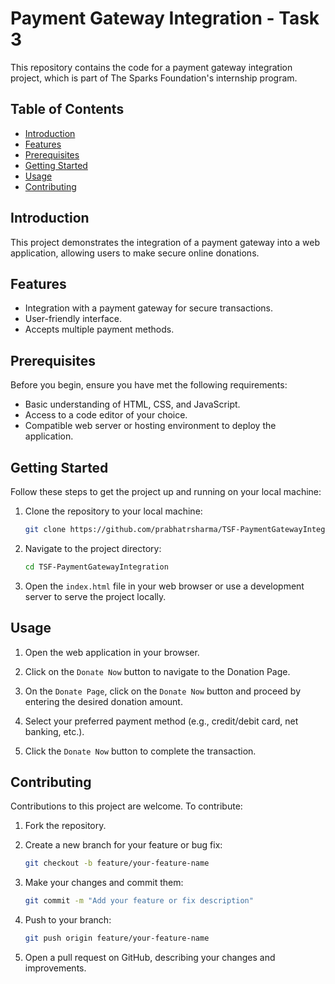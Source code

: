 # Payment Gateway Integration - Task 3

This repository contains the code for a payment gateway integration project, which is part of The Sparks Foundation's internship program.

## Table of Contents

- [Introduction](#introduction)
- [Features](#features)
- [Prerequisites](#prerequisites)
- [Getting Started](#getting-started)
- [Usage](#usage)
- [Contributing](#contributing)

## Introduction

This project demonstrates the integration of a payment gateway into a web application, allowing users to make secure online donations.

## Features

- Integration with a payment gateway for secure transactions.
- User-friendly interface.
- Accepts multiple payment methods.

## Prerequisites

Before you begin, ensure you have met the following requirements:

- Basic understanding of HTML, CSS, and JavaScript.
- Access to a code editor of your choice.
- Compatible web server or hosting environment to deploy the application.

## Getting Started

Follow these steps to get the project up and running on your local machine:

1. Clone the repository to your local machine:

   ```bash
   git clone https://github.com/prabhatrsharma/TSF-PaymentGatewayIntegration.git
   ```

2. Navigate to the project directory:

   ```bash
   cd TSF-PaymentGatewayIntegration
   ```

3. Open the `index.html` file in your web browser or use a development server to serve the project locally.

## Usage

1. Open the web application in your browser.

2. Click on the `Donate Now` button to navigate to the Donation Page.

3. On the `Donate Page`, click on the `Donate Now` button and proceed by entering the desired donation amount.

4. Select your preferred payment method (e.g., credit/debit card, net banking, etc.).

5. Click the `Donate Now` button to complete the transaction.

## Contributing

Contributions to this project are welcome. To contribute:

1. Fork the repository.

2. Create a new branch for your feature or bug fix:

   ```bash
   git checkout -b feature/your-feature-name
   ```

3. Make your changes and commit them:

   ```bash
   git commit -m "Add your feature or fix description"
   ```

4. Push to your branch:

   ```bash
   git push origin feature/your-feature-name
   ```

5. Open a pull request on GitHub, describing your changes and improvements.
